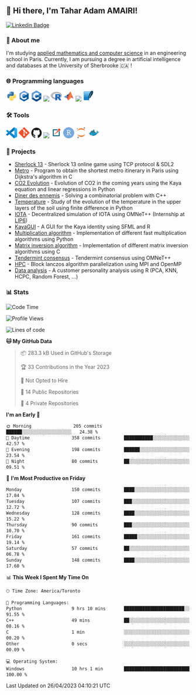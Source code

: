 ## 👋 Hi there, I'm Tahar Adam AMAIRI!
[![Linkedin Badge](https://img.shields.io/badge/-LinkedIn-blue?style=flat-square&logo=Linkedin&logoColor=white&link=https://www.linkedin.com/in/tamairi/)](https://www.linkedin.com/in/tamairi/) 

### 🧐 About me
I'm studying [applied mathematics and computer science](https://www.polytech.sorbonne-universite.fr/formations/mathematiques-appliques-et-informatique) in an engineering school in Paris.
Currently, I am pursuing a degree in artificial intelligence and databases at the University of Sherbrooke 🇨🇦 !

### 🌐 Programming languages
</code><img height="30" src="https://github.com/devicons/devicon/blob/master/icons/python/python-original.svg"></code>
</code><img height="30" src="https://github.com/devicons/devicon/blob/master/icons/c/c-original.svg"></code>
</code><img height="30" src="https://github.com/devicons/devicon/blob/master/icons/cplusplus/cplusplus-original.svg"></code>
</code><img height="30" src="https://upload.wikimedia.org/wikipedia/commons/9/92/LaTeX_logo.svg"></code>
</code><img height="30" src="https://github.com/devicons/devicon/blob/master/icons/r/r-original.svg"></code>
</code><img height="30" src="https://github.com/devicons/devicon/blob/master/icons/matlab/matlab-original.svg"></code>
</code><img height="30" src="https://upload.wikimedia.org/wikipedia/commons/6/6b/RISC-V-logo-square.svg"></code>
</code><img height="30" src="https://github.com/T-amairi/T-amairi/blob/main/img/sqlite.png"></code>

### 🛠️ Tools
</code><img height="30" src="https://github.com/devicons/devicon/blob/master/icons/vscode/vscode-original.svg"></code>
</code><img height="30" src="https://github.com/devicons/devicon/blob/master/icons/git/git-plain.svg"></code>
</code><img height="30" src="https://github.com/devicons/devicon/blob/master/icons/github/github-original.svg"></code>
</code><img height="30" src="https://images.ctfassets.net/nrgyaltdicpt/6qSXAo1CYEeBn5RkKLOR64/19c74bfb9a32772e353ff25c6f0070f5/ologo_square_colour_light_bg.png"></code>
</code><img height="30" src="https://github.com/T-amairi/T-amairi/blob/main/img/omnetpp.png"></code>
</code><img height="30" src="https://github.com/devicons/devicon/blob/master/icons/rstudio/rstudio-original.svg"></code>
</code><img height="30" src="https://github.com/devicons/devicon/blob/master/icons/jupyter/jupyter-original.svg"></code>
</code><img height="30" src="https://raw.githubusercontent.com/devicons/devicon/master/icons/docker/docker-original.svg"></code>

### 🚀 Projects
 * [Sherlock 13](https://github.com/T-amairi/Sh13) - Sherlock 13 online game using TCP protocol & SDL2
 * [Metro](https://github.com/T-amairi/ProjetMetro) - Program to obtain the shortest metro itinerary in Paris using Dijkstra's algorithm in C
 * [CO2 Evolution](https://github.com/are2019-mipia1a2/Evolution-CO2) - Evolution of CO2 in the coming years using the Kaya equation and linear regressions in Python
 * [Diner des ennemis](https://github.com/T-amairi/Diner-des-ennemis) - Solving a combinatorial problem with C++
 * [Temperature](https://github.com/Amine695/ProjetTemp) - Study of the evolution of the temperature in the upper layers of the soil using finite difference in Python
 * [IOTA](https://github.com/T-amairi/IOTA) - Decentralized simulation of IOTA using OMNeT++ (Internship at [LIP6](https://www.lip6.fr/))
 * [KayaGUI](https://github.com/T-amairi/KayaGUI) - A GUI for the Kaya identity using SFML and R
 * [Multiplication algorithm](https://github.com/T-amairi/FFT) - Implementation of different fast multiplication algorithms using Python
 * [Matrix inversion algorithm](https://github.com/T-amairi/FLAG) - Implementation of different matrix inversion algorithms using C
 * [Tendermint consensus](https://github.com/T-amairi/Tendermint) - Tendermint consensus using OMNeT++
 * [HPC](https://github.com/T-amairi/block-lanczos-algorithm-parallelization) - Block lanczos algorithm parallelization using MPI and OpenMP
 * [Data analysis](https://github.com/T-amairi/Customer-Personality-Analysis) - A customer personality analysis using R (PCA, KNN, HCPC, Random Forest, ...)

### 📊 Stats
<!--START_SECTION:waka-->
![Code Time](http://img.shields.io/badge/Code%20Time-818%20hrs%2015%20mins-blue)

![Profile Views](http://img.shields.io/badge/Profile%20Views-0-blue)

![Lines of code](https://img.shields.io/badge/From%20Hello%20World%20I%27ve%20Written-6.0%20million%20lines%20of%20code-blue)

**🐱 My GitHub Data** 

> 📦 283.3 kB Used in GitHub's Storage 
 > 
> 🏆 33 Contributions in the Year 2023
 > 
> 🚫 Not Opted to Hire
 > 
> 📜 14 Public Repositories 
 > 
> 🔑 4 Private Repositories 
 > 
**I'm an Early 🐤** 

```text
🌞 Morning                205 commits         ██████░░░░░░░░░░░░░░░░░░░   24.38 % 
🌆 Daytime                358 commits         ███████████░░░░░░░░░░░░░░   42.57 % 
🌃 Evening                198 commits         ██████░░░░░░░░░░░░░░░░░░░   23.54 % 
🌙 Night                  80 commits          ██░░░░░░░░░░░░░░░░░░░░░░░   09.51 % 
```
📅 **I'm Most Productive on Friday** 

```text
Monday                   150 commits         ████░░░░░░░░░░░░░░░░░░░░░   17.84 % 
Tuesday                  107 commits         ███░░░░░░░░░░░░░░░░░░░░░░   12.72 % 
Wednesday                128 commits         ████░░░░░░░░░░░░░░░░░░░░░   15.22 % 
Thursday                 90 commits          ███░░░░░░░░░░░░░░░░░░░░░░   10.70 % 
Friday                   161 commits         █████░░░░░░░░░░░░░░░░░░░░   19.14 % 
Saturday                 57 commits          ██░░░░░░░░░░░░░░░░░░░░░░░   06.78 % 
Sunday                   148 commits         ████░░░░░░░░░░░░░░░░░░░░░   17.60 % 
```


📊 **This Week I Spent My Time On** 

```text
🕑︎ Time Zone: America/Toronto

💬 Programming Languages: 
Python                   9 hrs 10 mins       ███████████████████████░░   91.55 % 
C++                      49 mins             ██░░░░░░░░░░░░░░░░░░░░░░░   08.16 % 
C                        1 min               ░░░░░░░░░░░░░░░░░░░░░░░░░   00.20 % 
Other                    0 secs              ░░░░░░░░░░░░░░░░░░░░░░░░░   00.09 % 

💻 Operating System: 
Windows                  10 hrs 1 min        █████████████████████████   100.00 % 
```


 Last Updated on 26/04/2023 04:10:21 UTC
<!--END_SECTION:waka-->
